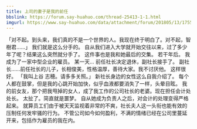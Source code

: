 ```yaml
---
title: 上司的妻子是我的前任
bbslink: https://forum.say-huahuo.com/thread-25413-1-1.html
imgurl: https://www.say-huahuo.com/data/attachment/forum/201805/13/175533plvr881sl7s9g4ql.jpg
---
```


「对不起。到头来，我们真的不是一个世界的人。我现在终于明白了。对不起，智樹君……」
我们就是这么分手的。
自从我们进入大学就开始交往以来，过了多少年了呢？结果这么突然就分手了。
这件事也是我和她最后的交集。
若干年后。
我成为了一家中型企业的雇员。
某一天…
前任社长决定退休，副社长接手了。
副社长……前任社长的儿子，长相俊美，性格温厚，善待大家。我不讨厌他。
这样很好。
「我叫上谷 志穂。请多多关照。」
新社长身边的女性这么自我介绍了。
每个人都在鼓掌，但是我的心跳开始加快，似乎血液都要消失了一样，头晕目眩。
我的前女友，那个把我甩掉的女人，成了我工作的公司社长的老婆。现在担任会计处处长。
太扯了。简直就是噩梦。
自从她成为负责人之后，对会计的处理变得严格起来。
就算员工们由于被天天监视着非常的不爽，社长夫人这一头衔也能有效的压制任何发牢骚的行为。
不管公司如今如何盈利，不满的情绪已经在公司里蔓延开来，包括作为雇员的我在内。<!--more-->
